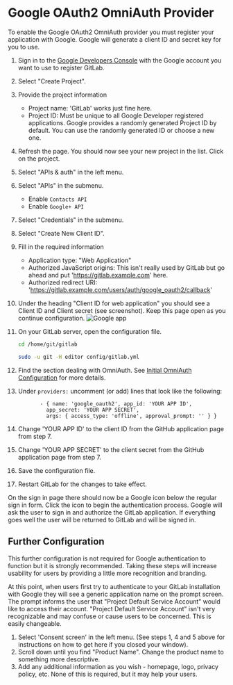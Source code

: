 # Google OAuth2 OmniAuth Provider

To enable the Google OAuth2 OmniAuth provider you must register your application with Google. Google will generate a client ID and secret key for you to use.

1.  Sign in to the [Google Developers Console](https://console.developers.google.com/) with the Google account you want to use to register GitLab.

1.  Select "Create Project".

1.  Provide the project information
    - Project name: 'GitLab' works just fine here.
    - Project ID: Must be unique to all Google Developer registered applications. Google provides a randomly generated Project ID by default. You can use the randomly generated ID or choose a new one.
1. Refresh the page. You should now see your new project in the list. Click on the project.

1. Select "APIs & auth" in the left menu.

1. Select "APIs" in the submenu.
    - Enable `Contacts API`
    - Enable `Google+ API`

1. Select "Credentials" in the submenu.

1. Select "Create New Client ID".

1. Fill in the required information
    - Application type: "Web Application"
    - Authorized JavaScript origins: This isn't really used by GitLab but go ahead and put 'https://gitlab.example.com' here.
    - Authorized redirect URI: 'https://gitlab.example.com/users/auth/google_oauth2/callback'
1. Under the heading "Client ID for web application" you should see a Client ID and Client secret (see screenshot). Keep this page open as you continue configuration. ![Google app](google_app.png)

1. On your GitLab server, open the configuration file.

    ```sh
    cd /home/git/gitlab

    sudo -u git -H editor config/gitlab.yml
    ```

1.  Find the section dealing with OmniAuth. See [Initial OmniAuth Configuration](README.md#initial-omniauth-configuration) for more details.

1.  Under `providers:` uncomment (or add) lines that look like the following:

    ```
           - { name: 'google_oauth2', app_id: 'YOUR APP ID',
             app_secret: 'YOUR APP SECRET',
             args: { access_type: 'offline', approval_prompt: '' } }
    ```

1.  Change 'YOUR APP ID' to the client ID from the GitHub application page from step 7.

1.  Change 'YOUR APP SECRET' to the client secret from the GitHub application page  from step 7.

1.  Save the configuration file.

1.  Restart GitLab for the changes to take effect.

On the sign in page there should now be a Google icon below the regular sign in form. Click the icon to begin the authentication process. Google will ask the user to sign in and authorize the GitLab application. If everything goes well the user will be returned to GitLab and will be signed in.

## Further Configuration

This further configuration is not required for Google authentication to function but it is strongly recommended. Taking these steps will increase usability for users by providing a little more recognition and branding.

At this point, when users first try to authenticate to your GitLab installation with Google they will see a generic application name on the prompt screen. The prompt informs the user that "Project Default Service Account" would like to access their account. "Project Default Service Account" isn't very recognizable and may confuse or cause users to be concerned. This is easily changeable.

1. Select 'Consent screen' in the left menu. (See steps 1, 4 and 5 above for instructions on how to get here if you closed your window).
1. Scroll down until you find "Product Name". Change the product name to something more descriptive.
1. Add any additional information as you wish - homepage, logo, privacy policy, etc. None of this is required, but it may help your users.
